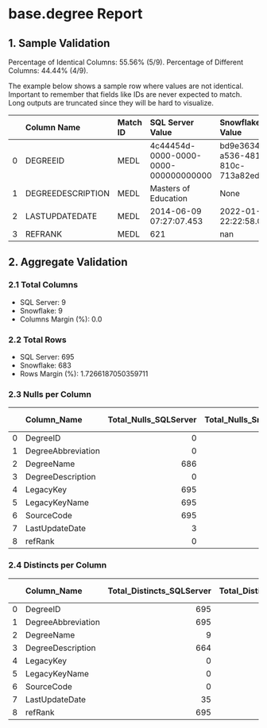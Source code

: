 # base.degree Report

## 1. Sample Validation

Percentage of Identical Columns: 55.56% (5/9).
Percentage of Different Columns: 44.44% (4/9).

The example below shows a sample row where values are not identical. Important to remember that fields like IDs are never expected to match. Long outputs are truncated since they will be hard to visualize.

|    | Column Name       | Match ID   | SQL Server Value                     | Snowflake Value                      |
|---:|:------------------|:-----------|:-------------------------------------|:-------------------------------------|
|  0 | DEGREEID          | MEDL       | 4c44454d-0000-0000-0000-000000000000 | bd9e3634-a536-481a-810c-713a82edace8 |
|  1 | DEGREEDESCRIPTION | MEDL       | Masters of Education                 | None                                 |
|  2 | LASTUPDATEDATE    | MEDL       | 2014-06-09 07:27:07.453              | 2022-01-12 22:22:58.037              |
|  3 | REFRANK           | MEDL       | 621                                  | nan                                  |

## 2. Aggregate Validation

### 2.1 Total Columns
- SQL Server: 9
- Snowflake: 9
- Columns Margin (%): 0.0

### 2.2 Total Rows
- SQL Server: 695
- Snowflake: 683
- Rows Margin (%): 1.7266187050359711

### 2.3 Nulls per Column
|    | Column_Name        |   Total_Nulls_SQLServer |   Total_Nulls_Snowflake |   Margin (%) |
|---:|:-------------------|------------------------:|------------------------:|-------------:|
|  0 | DegreeID           |                       0 |                       0 |          0   |
|  1 | DegreeAbbreviation |                       0 |                       0 |          0   |
|  2 | DegreeName         |                     686 |                     683 |          0.4 |
|  3 | DegreeDescription  |                       0 |                     683 |        inf   |
|  4 | LegacyKey          |                     695 |                     683 |          1.7 |
|  5 | LegacyKeyName      |                     695 |                     683 |          1.7 |
|  6 | SourceCode         |                     695 |                     683 |          1.7 |
|  7 | LastUpdateDate     |                       3 |                       0 |        100   |
|  8 | refRank            |                       0 |                     146 |        inf   |

### 2.4 Distincts per Column
|    | Column_Name        |   Total_Distincts_SQLServer |   Total_Distincts_Snowflake |   Margin (%) |
|---:|:-------------------|----------------------------:|----------------------------:|-------------:|
|  0 | DegreeID           |                         695 |                         683 |          1.7 |
|  1 | DegreeAbbreviation |                         695 |                         683 |          1.7 |
|  2 | DegreeName         |                           9 |                           0 |        100   |
|  3 | DegreeDescription  |                         664 |                           0 |        100   |
|  4 | LegacyKey          |                           0 |                           0 |          0   |
|  5 | LegacyKeyName      |                           0 |                           0 |          0   |
|  6 | SourceCode         |                           0 |                           0 |          0   |
|  7 | LastUpdateDate     |                          35 |                         556 |       1488.6 |
|  8 | refRank            |                         695 |                         537 |         22.7 |